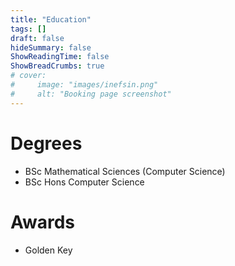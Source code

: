 ```yaml
---
title: "Education"
tags: []
draft: false
hideSummary: false
ShowReadingTime: false
ShowBreadCrumbs: true
# cover:
#     image: "images/inefsin.png"
#     alt: "Booking page screenshot"
---
```


# Degrees
- BSc Mathematical Sciences (Computer Science)
- BSc Hons Computer Science 

# Awards
- Golden Key
